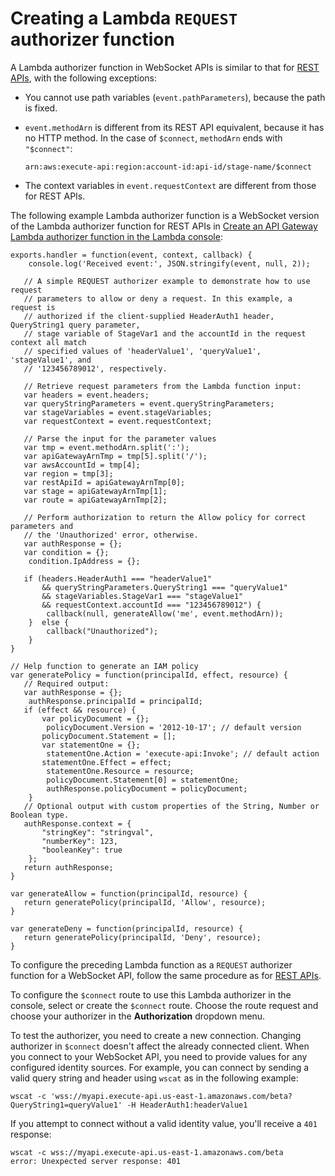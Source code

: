 # Creating a Lambda `REQUEST` authorizer function<a name="apigateway-websocket-api-lambda-auth"></a>

A Lambda authorizer function in WebSocket APIs is similar to that for [REST APIs](apigateway-use-lambda-authorizer.md#api-gateway-lambda-authorizer-lambda-function-create), with the following exceptions:
+ You cannot use path variables \(`event.pathParameters`\), because the path is fixed\.
+ `event.methodArn` is different from its REST API equivalent, because it has no HTTP method\. In the case of `$connect`, `methodArn` ends with `"$connect"`:

  ```
  arn:aws:execute-api:region:account-id:api-id/stage-name/$connect
  ```
+ The context variables in `event.requestContext` are different from those for REST APIs\.

The following example Lambda authorizer function is a WebSocket version of the Lambda authorizer function for REST APIs in [Create an API Gateway Lambda authorizer function in the Lambda console](apigateway-use-lambda-authorizer.md#api-gateway-lambda-authorizer-lambda-function-create):

```
exports.handler = function(event, context, callback) {        
    console.log('Received event:', JSON.stringify(event, null, 2));

   // A simple REQUEST authorizer example to demonstrate how to use request 
   // parameters to allow or deny a request. In this example, a request is  
   // authorized if the client-supplied HeaderAuth1 header, QueryString1 query parameter,
   // stage variable of StageVar1 and the accountId in the request context all match
   // specified values of 'headerValue1', 'queryValue1', 'stageValue1', and
   // '123456789012', respectively.

   // Retrieve request parameters from the Lambda function input:
   var headers = event.headers;
   var queryStringParameters = event.queryStringParameters;
   var stageVariables = event.stageVariables;
   var requestContext = event.requestContext;
       
   // Parse the input for the parameter values
   var tmp = event.methodArn.split(':');
   var apiGatewayArnTmp = tmp[5].split('/');
   var awsAccountId = tmp[4];
   var region = tmp[3];
   var restApiId = apiGatewayArnTmp[0];
   var stage = apiGatewayArnTmp[1];
   var route = apiGatewayArnTmp[2];
       
   // Perform authorization to return the Allow policy for correct parameters and 
   // the 'Unauthorized' error, otherwise.
   var authResponse = {};
   var condition = {};
    condition.IpAddress = {};
    
   if (headers.HeaderAuth1 === "headerValue1"
       && queryStringParameters.QueryString1 === "queryValue1"
       && stageVariables.StageVar1 === "stageValue1"
       && requestContext.accountId === "123456789012") {
        callback(null, generateAllow('me', event.methodArn));
    }  else {
        callback("Unauthorized");
    }
}
    
// Help function to generate an IAM policy
var generatePolicy = function(principalId, effect, resource) {
   // Required output:
   var authResponse = {};
    authResponse.principalId = principalId;
   if (effect && resource) {
       var policyDocument = {};
        policyDocument.Version = '2012-10-17'; // default version
       policyDocument.Statement = [];
       var statementOne = {};
        statementOne.Action = 'execute-api:Invoke'; // default action
       statementOne.Effect = effect;
        statementOne.Resource = resource;
        policyDocument.Statement[0] = statementOne;
        authResponse.policyDocument = policyDocument;
    }
   // Optional output with custom properties of the String, Number or Boolean type.
   authResponse.context = {
       "stringKey": "stringval",
       "numberKey": 123,
       "booleanKey": true
    };
   return authResponse;
}
    
var generateAllow = function(principalId, resource) {
   return generatePolicy(principalId, 'Allow', resource);
}
    
var generateDeny = function(principalId, resource) {
   return generatePolicy(principalId, 'Deny', resource);
}
```

To configure the preceding Lambda function as a `REQUEST` authorizer function for a WebSocket API, follow the same procedure as for [REST APIs](configure-api-gateway-lambda-authorization-with-console.md)\.

To configure the `$connect` route to use this Lambda authorizer in the console, select or create the `$connect` route\. Choose the route request and choose your authorizer in the **Authorization** dropdown menu\.

To test the authorizer, you need to create a new connection\. Changing authorizer in `$connect` doesn't affect the already connected client\. When you connect to your WebSocket API, you need to provide values for any configured identity sources\. For example, you can connect by sending a valid query string and header using `wscat` as in the following example:

```
wscat -c 'wss://myapi.execute-api.us-east-1.amazonaws.com/beta?QueryString1=queryValue1' -H HeaderAuth1:headerValue1
```

If you attempt to connect without a valid identity value, you'll receive a `401` response:

```
wscat -c wss://myapi.execute-api.us-east-1.amazonaws.com/beta
error: Unexpected server response: 401
```
